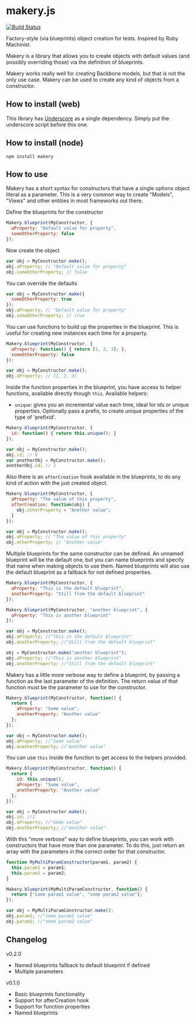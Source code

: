 makery.js
=========

[![Build Status](https://travis-ci.org/leoasis/makery.js.png?branch=master)](https://travis-ci.org/leoasis/makery.js)

Factory-style (via blueprints) object creation for tests. Inspired by Ruby Machinist.

Makery is a library that allows you to create objects with default values (and
possibly overriding those) via the definition of blueprints.

Makery works really well for creating Backbone models, but that is
not the only use case. Makery can be used to create any kind of objects from a
constructor.

How to install (web)
--------------

This library has [Underscore](http://underscorejs.org) as a single dependency. Simply put the underscore script before this one.

How to install (node)
--------------

```
npm install makery
```

How to use
----------

Makery has a short syntax for constructors that have a single options object
literal as a parameter. This is a very common way to create "Models", "Views"
and other entities in most frameworks out there.


Define the blueprints for the constructor

```js
Makery.blueprint(MyConstructor, {
  aProperty: "Default value for property",
  someOtherProperty: false
});
```

Now create the object

```js
var obj = MyConstructor.make();
obj.aProperty; // "Default value for property"
obj.someOtherProperty; // false
```

You can override the defaults

```js
var obj = MyConstructor.make({
  someOtherProperty: true
});
obj.aProperty; // "Default value for property"
obj.someOtherProperty; // true
```

You can use functions to build up the properties in the blueprint. This is
useful for creating new instances each time for a property.

```js
Makery.blueprint(MyConstructor, {
  aProperty: function() { return [1, 2, 3]; },
  someOtherProperty: false
});

var obj = MyConstructor.make();
obj.aProperty; // [1, 2, 3]
```

Inside the function properties in the blueprint, you have access to helper functions, available directly though `this`. Available helpers:

- `unique`: gives you an incremental value each time, ideal for ids or unique properties. Optionally pass a prefix, to create unique properties of the type of
'prefixid'.

```js
Makery.blueprint(MyConstructor, {
  id: function() { return this.unique(); }
});

var obj = MyConstructor.make();
obj.id; // 0
var anotherObj = MyConstructor.make();
anotherObj.id; // 1
```

Also there is an `afterCreation` hook available in the blueprints, to do any
kind of action with the just created object.

```js
Makery.blueprint(MyConstructor, {
  aProperty: "The value of this property",
  afterCreation: function(obj) {
    obj.otherProperty = "Another value";
  }
});

var obj = MyConstructor.make();
obj.aProperty; // "The value of this property"
obj.otherProperty; // "Another value"
```

Multiple blueprints for the same constructor can be defined. An unnamed blueprint
will be the default one, but you can name blueprints and specify that name when
making objects to use them. Named blueprints will also use the default blueprint
 as a fallback for not defined properties.

```js
Makery.blueprint(MyConstructor, {
  aProperty: "This is the default blueprint",
  anotherProperty: "Still from the default blueprint"
});

Makery.blueprint(MyConstructor, "another blueprint", {
  aProperty: "This is another blueprint"
});

var obj = MyConstructor.make();
obj.aProperty; //"This is the default blueprint"
obj.anotherProperty; //"Still from the default blueprint"

obj = MyConstructor.make("another blueprint");
obj.aProperty; //"This is another blueprint"
obj.anotherProperty; //"Still from the default blueprint"
```

Makery has a little more verbose way to define a blueprint, by passing a
function as the last parameter of the definition. The return value of that
function must be the parameter to use for the constructor.

```js
Makery.blueprint(MyConstructor, function() {
  return {
    aProperty: "Some value",
    anotherProperty: "Another value"
  };
});

var obj = MyConstructor.make();
obj.aProperty; //"Some value"
obj.anotherProperty; //"Another value"
```

You can use `this` inside the function to get access to the helpers provided.

```js
Makery.blueprint(MyConstructor, function() {
  return {
    id: this.unique(),
    aProperty: "Some value",
    anotherProperty: "Another value"
  };
});

var obj = MyConstructor.make();
obj.id; //1
obj.aProperty; //"Some value"
obj.anotherProperty; //"Another value"
```

With this "more verbose" way to define blueprints, you can work with constructors
that have more than one parameter. To do this, just return an array with the
parameters in the correct order for that constructor.

```js
function MyMultiParamConstructor(param1, param2) {
  this.param1 = param1;
  this.param2 = param2;
}

Makery.blueprint(MyMultiParamConstructor, function() {
  return ["some param1 value", "some param2 value"];
});

var obj = MyMultiParamConstructor.make();
obj.param1; //"some param1 value"
obj.param2; //"some param2 value"
```

Changelog
---------

v0.2.0
- Named blueprints fallback to default blueprint if defined
- Multiple parameters

v0.1.0
- Basic blueprints functionality
- Support for afterCreation hook
- Support for function properties
- Named blueprints
